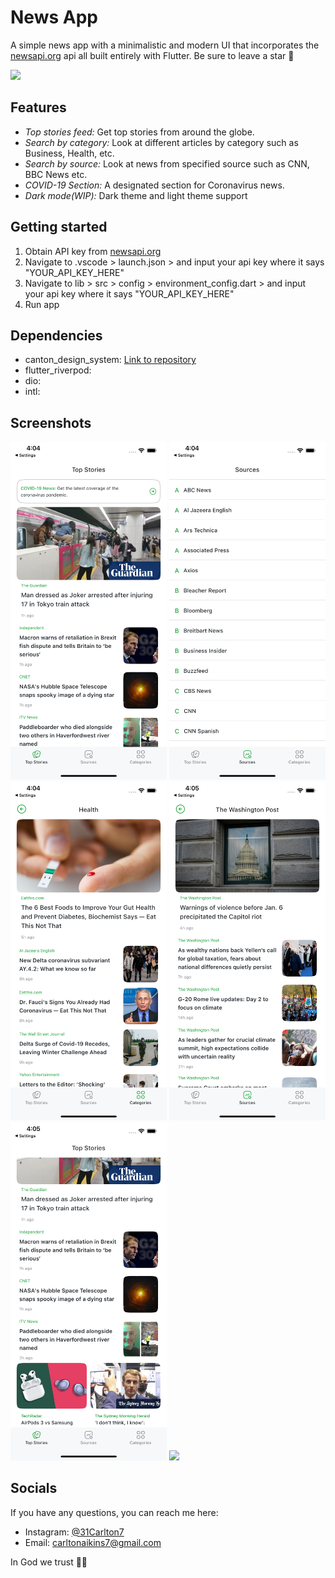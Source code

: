 # News App

A simple news app with a minimalistic and modern UI that incorporates the [newsapi.org](newsapi.org) api all built entirely with Flutter. Be sure to leave a star 🌟

<img width="290" src="https://github.com/31carlton7/flutter_news_app/blob/master/videos/demo.gif"> </img>

## Features

- _Top stories feed:_ Get top stories from around the globe.
- _Search by category:_ Look at different articles by category such as Business, Health, etc.
- _Search by source:_ Look at news from specified source such as CNN, BBC News etc.
- _COVID-19 Section:_ A designated section for Coronavirus news.
- _Dark mode(WIP):_ Dark theme and light theme support

## Getting started
1. Obtain API key from [newsapi.org](newsapi.org)
2. Navigate to .vscode > launch.json > and input your api key where it says "YOUR_API_KEY_HERE"
3. Navigate to lib > src > config > environment_config.dart > and input your api key where it says "YOUR_API_KEY_HERE"
4. Run app

## Dependencies

 - canton_design_system: [Link to repository](https://github.com/31Carlton7/canton_design_system)
 - flutter_riverpod:
 - dio:
 - intl:

## Screenshots
<div>
  <img width="250" src="https://github.com/31carlton7/flutter_news_app/blob/master/screenshots/screenshot_1.png"> </img>
  <img width="250" src="https://github.com/31carlton7/flutter_news_app/blob/master/screenshots/screenshot_2.png"> </img> 
  <img width="250" src="https://github.com/31carlton7/flutter_news_app/blob/master/screenshots/screenshot_3.png"> </img>
  <img width="250" src="https://github.com/31carlton7/flutter_news_app/blob/master/screenshots/screenshot_4.png"> </img>
  <img width="250" src="https://github.com/31carlton7/flutter_news_app/blob/master/screenshots/screenshot_5.png"> </img>
  <img width="250" src="https://github.com/31carlton7/flutter_news_app/blob/master/videos/demo.gif"> </img>
</div>

## Socials

If you have any questions, you can reach me here:

- Instagram: [@31Carlton7](https://www.instagram.com/31carlton7/)
- Email: carltonaikins7@gmail.com

In God we trust 🙏🏾
